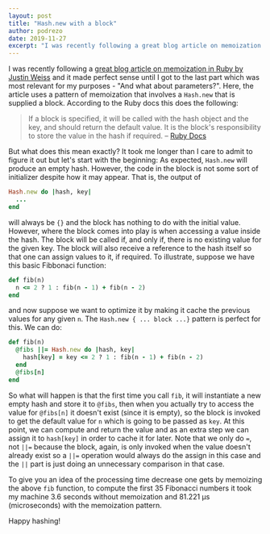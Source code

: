 ```yaml
---
layout: post
title: "Hash.new with a block"
author: podrezo
date: 2019-11-27
excerpt: "I was recently following a great blog article on memoization in Ruby by Justin Weiss and it made perfect sense until I got to the last part which was most relevant for my purposes - \"And what about parameters?\". Here, the article uses a pattern of memoization that involves a `Hash.new` that is supplied a block. [Continued...]"
---
```


I was recently following a [great blog article on memoization in Ruby by Justin Weiss](https://www.justinweiss.com/articles/4-simple-memoization-patterns-in-ruby-and-one-gem/) and it made perfect sense until I got to the last part which was most relevant for my purposes - "And what about parameters?". Here, the article uses a pattern of memoization that involves a `Hash.new` that is supplied a block. According to the Ruby docs this does the following:

> If a block is specified, it will be called with the hash object and the key, and should return the default value. It is the block's responsibility to store the value in the hash if required.
– [Ruby Docs](https://docs.ruby-lang.org/en/2.0.0/Hash.html)

But what does this mean exactly? It took me longer than I care to admit to figure it out but let's start with the beginning: As expected, `Hash.new` will produce an empty hash. However, the code in the block is not some sort of initializer despite how it may appear. That is, the output of

```ruby
Hash.new do |hash, key|
  ...
end
```

will always be `{}` and the block has nothing to do with the initial value. However, where the block comes into play is when accessing a value inside the hash. The block will be called if, and only if, there is no existing value for the given key. The block will also receive a reference to the hash itself so that one can assign values to it, if required. To illustrate, suppose we have this basic Fibbonaci function:

```ruby
def fib(n)
  n <= 2 ? 1 : fib(n - 1) + fib(n - 2)
end
```

and now suppose we want to optimize it by making it cache the previous values for any given `n`. The `Hash.new { ... block ...}` pattern is perfect for this. We can do:

```ruby
def fib(n)
  @fibs ||= Hash.new do |hash, key|
    hash[key] = key <= 2 ? 1 : fib(n - 1) + fib(n - 2)
  end
  @fibs[n]
end
```

So what will happen is that the first time you call `fib`, it will instantiate a new empty hash and store it to `@fibs`, then when you actually try to access the value for `@fibs[n]` it doesn't exist (since it is empty), so the block is invoked to get the default value for `n` which is going to be passed as `key`. At this point, we can compute and return the value and as an extra step we can assign it to `hash[key]` in order to cache it for later. Note that we only do `=`, not `||=` because the block, again, is only invoked when the value doesn't already exist so a `||=` operation would always do the assign in this case and the `||` part is just doing an unnecessary comparison in that case.

To give you an idea of the processing time decrease one gets by memoizing the above `fib` function, to compute the first 35 Fibonacci numbers it took my machine 3.6 seconds without memoization and 81.221 µs (microseconds) with the memoization pattern.

Happy hashing!
